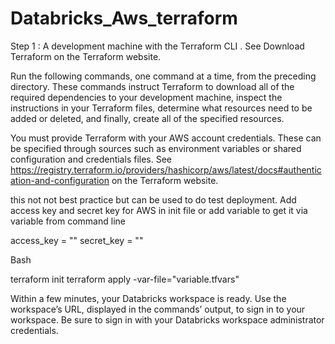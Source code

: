 # Databricks_Aws_terraform


Step 1 : A development machine with the Terraform CLI . See Download Terraform on the Terraform website.

Run the following commands, one command at a time, from the preceding directory. These commands instruct Terraform to download all of the required dependencies to your development machine, inspect the instructions in your Terraform files, determine what resources need to be added or deleted, and finally, create all of the specified resources.


You must provide Terraform with your AWS account credentials. These can be specified through sources such as environment variables or shared configuration and credentials files. See https://registry.terraform.io/providers/hashicorp/aws/latest/docs#authentication-and-configuration on the Terraform website.

this not not best practice but can be used to do test deployment. 
Add access key and secret key for AWS in init file or add variable to get it via variable from command line 


access_key = "<aws access key>"
secret_key = "<aws secret key>"




Bash

terraform init
terraform apply -var-file="variable.tfvars"

Within a few minutes, your Databricks workspace is ready. Use the workspace’s URL, displayed in the commands’ output, to sign in to your workspace. Be sure to sign in with your Databricks workspace administrator credentials.
